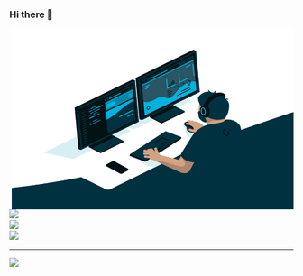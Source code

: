 ### Hi there 👋

<img align="right" alt="GIF" src="https://github.com/TunDev-vn/TunDev-vn/blob/main/code.gif?raw=true" width="500" height="320" />

![](https://github-readme-stats.vercel.app/api?username=TunDev-vn&theme=gotham&hide_border=false&include_all_commits=false&count_private=false)<br/>
![](https://github-readme-streak-stats.herokuapp.com/?user=TunDev-vn&theme=gotham&hide_border=false)<br/>
![](https://github-readme-stats.vercel.app/api/top-langs/?username=TunDev-vn&theme=gotham&hide_border=false&include_all_commits=false&count_private=false&layout=compact)

---
[![](https://visitcount.itsvg.in/api?id=TunDev-vn&icon=0&color=0)](https://visitcount.itsvg.in)
